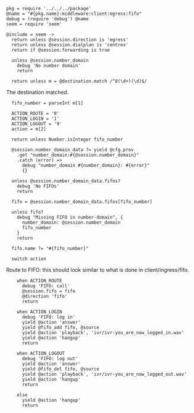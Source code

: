     pkg = require '../../../package'
    @name = "#{pkg.name}:middleware:client:egress:fifo"
    debug = (require 'debug') @name
    seem = require 'seem'

    @include = seem ->
      return unless @session.direction is 'egress'
      return unless @session.dialplan is 'centrex'
      return if @session.forwarding is true

      unless @session.number_domain
        debug 'No number domain'
        return

      return unless m = @destination.match /^8(\d+)(\d)$/

The destination matched.

      fifo_number = parseInt m[1]

      ACTION_ROUTE = '0'
      ACTION_LOGIN = '1'
      ACTION_LOGOUT = '9'
      action = m[2]

      return unless Number.isInteger fifo_number

      @session.number_domain_data ?= yield @cfg.prov
        .get "number_domain:#{@session.number_domain}"
        .catch (error) =>
          debug "number_domain #{number_domain}: #{error}"
          {}

      unless @session.number_domain_data.fifos?
        debug 'No FIFOs'
        return

      fifo = @session.number_domain_data.fifos[fifo_number]

      unless fifo?
        debug "Missing FIFO in number-domain", {
          number_domain: @session.number_domain
          fifo_number
        }
        return

      fifo.name ?= "#{fifo_number}"

      switch action

Route to FIFO: this should look similar to what is done in client/ingress/fifo.

        when ACTION_ROUTE
          debug 'FIFO: call'
          @session.fifo = fifo
          @direction 'fifo'
          return

        when ACTION_LOGIN
          debug 'FIFO: log in'
          yield @action 'answer'
          yield @fifo_add fifo, @source
          yield @action 'playback', 'ivr/ivr-you_are_now_logged_in.wav'
          yield @action 'hangup'
          return

        when ACTION_LOGOUT
          debug 'FIFO: log out'
          yield @action 'answer'
          yield @fifo_del fifo, @source
          yield @action 'playback', 'ivr/ivr-you_are_now_logged_out.wav'
          yield @action 'hangup'
          return

        else
          yield @action 'hangup'
          return
